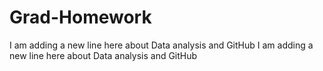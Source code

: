 # Grad-Homework

I am adding a new line here about Data analysis and GitHub
I am adding a new line here about Data analysis and GitHub
